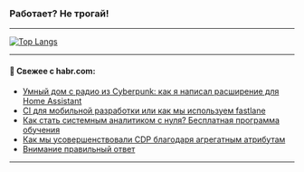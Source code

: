 ### Работает? Не трогай!

---
<!--
#### 🛠️ Technical stack:

![Java](https://img.shields.io/badge/Java-informational?logo=Oracle&style=flat&logoColor=white&color=FF4500)
![Kotlin](https://img.shields.io/badge/Kotlin-informational?logo=Kotlin&style=flat&logoColor=white&color=774D97)
![TS](https://img.shields.io/badge/TypeScript-informational?logo=typeScript&style=flat&logoColor=black&color=017acc)
![Python](https://img.shields.io/badge/Python-informational?logo=Python&style=flat&logoColor=black&color=ffdd54) <br>
![Spring](https://img.shields.io/badge/Spring-informational?logo=Spring&style=flat&logoColor=white&color=6DB33F) 
![SpringBoot](https://img.shields.io/badge/SpringBoot-informational?logo=SpringBoot&style=flat&logoColor=white&color=6DB33F)
![Nest](https://img.shields.io/badge/NestJS-informational?logo=NestJS&style=flat&logoColor=white&color=E0234E) 
![NodeJS](https://img.shields.io/badge/NodeJS-informational?logo=node.js&style=flat&logoColor=white&color=70A760)<br>
![PostgreSQL](https://img.shields.io/badge/PostgreSQL-informational?logo=PostgreSQL&style=flat&logoColor=white&color=DAA520)
![MongoDB](https://img.shields.io/badge/MongoDB-informational?logo=MongoDB&style=flat&logoColor=white&color=870000)
![Apache](https://img.shields.io/badge/Apache-informational?logo=apache&style=flat&logoColor=white&color=f74e28)

___ 
-->

<!--- #### 🛠️ : --->

[![Top Langs](https://github-readme-stats-82jvfl3w3-advtsettinggmailcoms-projects.vercel.app/api/top-langs/?username=zloylis&langs_count=10&hide_title=true&title_color=e6edf3&size_weight=0.5&count_weight=0.5&layout=compact&hide_progress=true&hide_border=true&theme=dracula)](https://github.com/zloylis)

<!---


####  :octocat:&nbsp;&nbsp; Статистика:

![GitHub stats](https://github-readme-stats-u2qms2cxw-advtsettinggmailcoms-projects.vercel.app/api?username=zloylis&show_icons=true&hide_border=true&theme=dracula&title_color=e6edf3&include_all_commits=true&count_private=true&hide_rank=false&hide_title=true&rank_icon=github)
-->
---

#### 💬 Свежее с habr.com:

<!-- BLOG-POST-LIST:START -->
- [Умный дом с радио из Cyberpunk: как я написал расширение для Home Assistant](https://habr.com/ru/companies/selectel/articles/876176/?utm_source=habrahabr&utm_medium=rss&utm_campaign=876176)
- [CI для мобильной разработки или как мы используем fastlane](https://habr.com/ru/companies/skbkontur/articles/876842/?utm_source=habrahabr&utm_medium=rss&utm_campaign=876842)
- [Как стать системным аналитиком с нуля? Бесплатная программа обучения](https://habr.com/ru/articles/877002/?utm_source=habrahabr&utm_medium=rss&utm_campaign=877002)
- [Как мы усовершенствовали CDP благодаря агрегатным атрибутам](https://habr.com/ru/companies/lanit/articles/875642/?utm_source=habrahabr&utm_medium=rss&utm_campaign=875642)
- [Внимание правильный ответ](https://habr.com/ru/articles/877000/?utm_source=habrahabr&utm_medium=rss&utm_campaign=877000)
<!-- BLOG-POST-LIST:END -->

---
